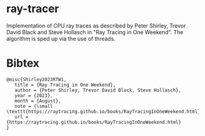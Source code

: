 # ray-tracer

Implementation of CPU ray traces as described by Peter Shirley, Trevor David Black and Steve Hollasch in "Ray Tracing in One Weekend".
The algorithm is sped up via the use of threads.

# Bibtex
```
@misc{Shirley2023RTW1,
   title = {Ray Tracing in One Weekend},
   author = {Peter Shirley, Trevor David Black, Steve Hollasch},
   year = {2023},
   month = {August},
   note = {\small \texttt{https://raytracing.github.io/books/RayTracingInOneWeekend.html}},
   url = {https://raytracing.github.io/books/RayTracingInOneWeekend.html}
}
```
